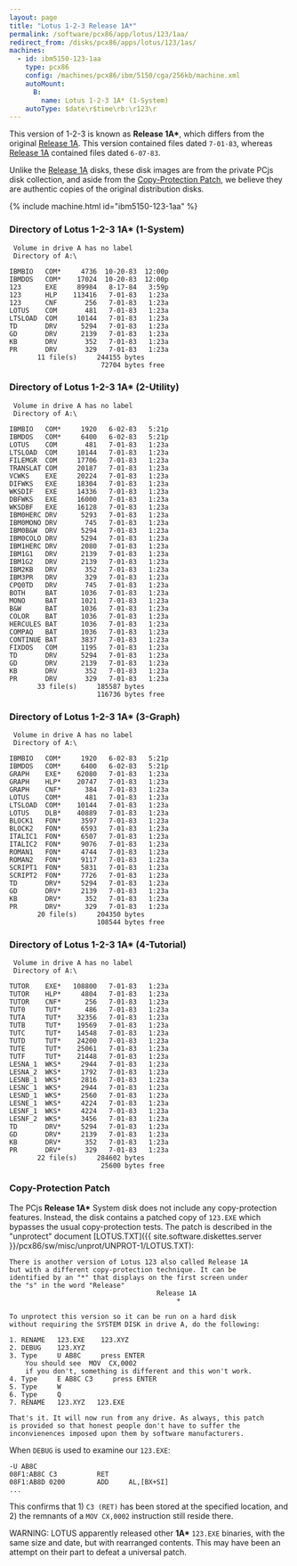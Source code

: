 ```yaml
---
layout: page
title: "Lotus 1-2-3 Release 1A*"
permalink: /software/pcx86/app/lotus/123/1aa/
redirect_from: /disks/pcx86/apps/lotus/123/1as/
machines:
  - id: ibm5150-123-1aa
    type: pcx86
    config: /machines/pcx86/ibm/5150/cga/256kb/machine.xml
    autoMount:
      B:
        name: Lotus 1-2-3 1A* (1-System)
    autoType: $date\r$time\rb:\r123\r
---
```


This version of 1-2-3 is known as **Release 1A\***, which differs from the original
[Release 1A](/software/pcx86/app/lotus/123/1a/).  This version contained files dated `7-01-83`,
whereas [Release 1A](/software/pcx86/app/lotus/123/1a/) contained files dated `6-07-83`.

Unlike the [Release 1A](/software/pcx86/app/lotus/123/1a/) disks, these disk images are from the private PCjs disk
collection, and aside from the [Copy-Protection Patch](#copy-protection-patch), we believe they are authentic copies
of the original distribution disks.

{% include machine.html id="ibm5150-123-1aa" %}

### Directory of Lotus 1-2-3 1A* (1-System)

     Volume in drive A has no label
     Directory of A:\

    IBMBIO   COM*     4736  10-20-83  12:00p
    IBMDOS   COM*    17024  10-20-83  12:00p
    123      EXE     89984   8-17-84   3:59p
    123      HLP    113416   7-01-83   1:23a
    123      CNF       256   7-01-83   1:23a
    LOTUS    COM       481   7-01-83   1:23a
    LTSLOAD  COM     10144   7-01-83   1:23a
    TD       DRV      5294   7-01-83   1:23a
    GD       DRV      2139   7-01-83   1:23a
    KB       DRV       352   7-01-83   1:23a
    PR       DRV       329   7-01-83   1:23a
           11 file(s)     244155 bytes
                           72704 bytes free

### Directory of Lotus 1-2-3 1A* (2-Utility)

     Volume in drive A has no label
     Directory of A:\

    IBMBIO   COM*     1920   6-02-83   5:21p
    IBMDOS   COM*     6400   6-02-83   5:21p
    LOTUS    COM       481   7-01-83   1:23a
    LTSLOAD  COM     10144   7-01-83   1:23a
    FILEMGR  COM     17706   7-01-83   1:23a
    TRANSLAT COM     20187   7-01-83   1:23a
    VCWKS    EXE     20224   7-01-83   1:23a
    DIFWKS   EXE     18304   7-01-83   1:23a
    WKSDIF   EXE     14336   7-01-83   1:23a
    DBFWKS   EXE     16000   7-01-83   1:23a
    WKSDBF   EXE     16128   7-01-83   1:23a
    IBM0HERC DRV      5293   7-01-83   1:23a
    IBM0MONO DRV       745   7-01-83   1:23a
    IBM0B&W  DRV      5294   7-01-83   1:23a
    IBM0COLO DRV      5294   7-01-83   1:23a
    IBM1HERC DRV      2080   7-01-83   1:23a
    IBM1G1   DRV      2139   7-01-83   1:23a
    IBM1G2   DRV      2139   7-01-83   1:23a
    IBM2KB   DRV       352   7-01-83   1:23a
    IBM3PR   DRV       329   7-01-83   1:23a
    CPQ0TD   DRV       745   7-01-83   1:23a
    BOTH     BAT      1036   7-01-83   1:23a
    MONO     BAT      1021   7-01-83   1:23a
    B&W      BAT      1036   7-01-83   1:23a
    COLOR    BAT      1036   7-01-83   1:23a
    HERCULES BAT      1036   7-01-83   1:23a
    COMPAQ   BAT      1036   7-01-83   1:23a
    CONTINUE BAT      3837   7-01-83   1:23a
    FIXDOS   COM      1195   7-01-83   1:23a
    TD       DRV      5294   7-01-83   1:23a
    GD       DRV      2139   7-01-83   1:23a
    KB       DRV       352   7-01-83   1:23a
    PR       DRV       329   7-01-83   1:23a
           33 file(s)     185587 bytes
                          116736 bytes free

### Directory of Lotus 1-2-3 1A* (3-Graph)

     Volume in drive A has no label
     Directory of A:\

    IBMBIO   COM*     1920   6-02-83   5:21p
    IBMDOS   COM*     6400   6-02-83   5:21p
    GRAPH    EXE*    62080   7-01-83   1:23a
    GRAPH    HLP*    20747   7-01-83   1:23a
    GRAPH    CNF*      384   7-01-83   1:23a
    LOTUS    COM*      481   7-01-83   1:23a
    LTSLOAD  COM*    10144   7-01-83   1:23a
    LOTUS    DLB*    40889   7-01-83   1:23a
    BLOCK1   FON*     3597   7-01-83   1:23a
    BLOCK2   FON*     6593   7-01-83   1:23a
    ITALIC1  FON*     6507   7-01-83   1:23a
    ITALIC2  FON*     9076   7-01-83   1:23a
    ROMAN1   FON*     4744   7-01-83   1:23a
    ROMAN2   FON*     9117   7-01-83   1:23a
    SCRIPT1  FON*     5831   7-01-83   1:23a
    SCRIPT2  FON*     7726   7-01-83   1:23a
    TD       DRV*     5294   7-01-83   1:23a
    GD       DRV*     2139   7-01-83   1:23a
    KB       DRV*      352   7-01-83   1:23a
    PR       DRV*      329   7-01-83   1:23a
           20 file(s)     204350 bytes
                          108544 bytes free

### Directory of Lotus 1-2-3 1A* (4-Tutorial)

     Volume in drive A has no label
     Directory of A:\

    TUTOR    EXE*   108800   7-01-83   1:23a
    TUTOR    HLP*     4804   7-01-83   1:23a
    TUTOR    CNF*      256   7-01-83   1:23a
    TUT0     TUT*      486   7-01-83   1:23a
    TUTA     TUT*    32356   7-01-83   1:23a
    TUTB     TUT*    19569   7-01-83   1:23a
    TUTC     TUT*    14548   7-01-83   1:23a
    TUTD     TUT*    24200   7-01-83   1:23a
    TUTE     TUT*    25061   7-01-83   1:23a
    TUTF     TUT*    21448   7-01-83   1:23a
    LESNA_1  WKS*     2944   7-01-83   1:23a
    LESNA_2  WKS*     1792   7-01-83   1:23a
    LESNB_1  WKS*     2816   7-01-83   1:23a
    LESNC_1  WKS*     2944   7-01-83   1:23a
    LESND_1  WKS*     2560   7-01-83   1:23a
    LESNE_1  WKS*     4224   7-01-83   1:23a
    LESNF_1  WKS*     4224   7-01-83   1:23a
    LESNF_2  WKS*     3456   7-01-83   1:23a
    TD       DRV*     5294   7-01-83   1:23a
    GD       DRV*     2139   7-01-83   1:23a
    KB       DRV*      352   7-01-83   1:23a
    PR       DRV*      329   7-01-83   1:23a
           22 file(s)     284602 bytes
                           25600 bytes free

### Copy-Protection Patch

The PCjs **Release 1A\*** System disk does not include any copy-protection features.  Instead, the disk contains a
patched copy of `123.EXE` which bypasses the usual copy-protection tests.  The patch is described in the "unprotect"
document [LOTUS.TXT]({{ site.software.diskettes.server }}/pcx86/sw/misc/unprot/UNPROT-1/LOTUS.TXT):

	There is another version of Lotus 123 also called Release 1A
	but with a different copy-protection technique. It can be
	identified by an "*" that displays on the first screen under
	the "s" in the word "Release"
	                                     Release 1A
	                                          *
	
	To unprotect this version so it can be run on a hard disk
	without requiring the SYSTEM DISK in drive A, do the following:
	
	1. RENAME   123.EXE    123.XYZ
	2. DEBUG    123.XYZ
	3. Type     U AB8C     press ENTER
	    You should see  MOV  CX,0002
	    if you don't, something is different and this won't work.
	4. Type     E AB8C C3     press ENTER
	5. Type     W
	6. Type     Q
	7. RENAME   123.XYZ   123.EXE
	
	That's it. It will now run from any drive. As always, this patch
	is provided so that honest people don't have to suffer the
	inconvienences imposed upon them by software manufacturers.

When `DEBUG` is used to examine our `123.EXE`:

	-U AB8C
	08F1:AB8C C3          RET
	08F1:AB8D 0200        ADD     AL,[BX+SI]
	...

This confirms that 1) `C3 (RET)` has been stored at the specified location, and 2) the remnants of a `MOV CX,0002`
instruction still reside there.

WARNING: LOTUS apparently released other **1A\*** `123.EXE` binaries, with the same size and date, but with rearranged
contents.  This may have been an attempt on their part to defeat a universal patch.
